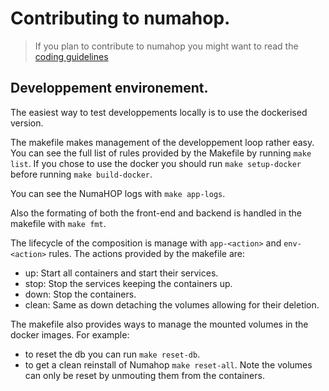# Contributing to numahop.

> If you plan to contribute to numahop you might want to read the [coding guidelines](https://github.com/biblibre/NumaHOP-code/)

## Developpement environement.

The easiest way to test developpements locally is to use the dockerised version.

The makefile makes management of the developpement loop rather easy.
You can see the full list of rules provided by the Makefile by running `make list`.
If you chose to use the docker you should run `make setup-docker` before running `make build-docker`.

You can see the NumaHOP logs with `make app-logs`.

Also the formating of both the front-end and backend is handled in the makefile with `make fmt`.

The lifecycle of the composition is manage with `app-<action>` and `env-<action>` rules.
The actions provided by the makefile are:
- up: Start all containers and start their services.
- stop: Stop the services keeping the containers up.
- down: Stop the containers.
- clean: Same as down detaching the volumes allowing for their deletion.

The makefile also provides ways to manage the mounted volumes in the docker images.
For example:
- to reset the db you can run `make reset-db`.
- to get a clean reinstall of Numahop `make reset-all`.
Note the volumes can only be reset by unmouting them from the containers.
